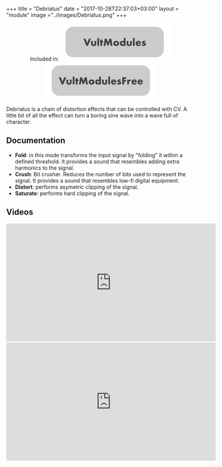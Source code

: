 +++
title = "Debriatus"
date = "2017-10-28T22:37:03+03:00"
layout = "module"
image ="../images/Debriatus.png"
+++

<center>Included in:<img src="../images/VultModulesSticker.svg"> <img src="../images/VultModulesFreeSticker.svg"> </center>

Debriatus is a chain of distortion effects that can be controlled with CV. A little bit of all the effect can turn a boring sine wave into a wave full of character.

## Documentation

- **Fold**: in this mode transforms the input signal by "folding" it within a defined threshold. It provides a sound that resembles adding extra harmonics to the signal.
- **Crush**: Bit crusher. Reduces the number of bits used to represent the signal. It provides a sound that resembles low-fi digital equipment.
- **Distort**: performs asymetric clipping of the signal.
- **Saturate**: performs hard clipping of the signal.

## Videos

<iframe width="560" height="315" src="https://www.youtube.com/embed/7g9bThblv70" frameborder="0" allowfullscreen></iframe>

<iframe width="560" height="315" src="https://www.youtube.com/embed/tpdsrrSGmGM" frameborder="0" allow="autoplay; encrypted-media" allowfullscreen></iframe>
